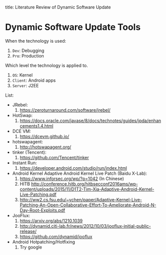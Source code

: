 title: Literature Review of Dynamic Software Update


# Dynamic Software Update Tools

When the technology is used:

1. `Dev`: Debugging
2. `Pro`: Production

Which level the technology is applied to.

1. `OS`: Kernel
2. `Client`: Android apps
3. `Server`: J2EE


List:

* JRebel:
    1. <https://zeroturnaround.com/software/jrebel/>
* HotSwap:
    1. <https://docs.oracle.com/javase/8/docs/technotes/guides/jpda/enhancements1.4.html>
* DCE VM:
    1. <https://dcevm.github.io/>
* hotswapagent:
    1. <http://hotswapagent.org/>
* tinker (Tencent):
    1. <https://github.com/Tencent/tinker>
* Instant Run:
    1. <https://developer.android.com/studio/run/index.html>
* Android Kernel Adaptive Android Kernel Live Patch (Baidu X-Lab):
    1. <https://www.inforsec.org/wp/?p=1042> (In Chinese)
    2. HITB <http://conference.hitb.org/hitbsecconf2016ams/wp-content/uploads/2015/11/D1T2-Tim-Xia-Adaptive-Android-Kernel-Live-Patching.pdf>
    3. <http://ww2.cs.fsu.edu/~ychen/paper/Adaptive-Kernel-Live-Patching-An-Open-Collaborative-Effort-To-Ameliorate-Android-N-Day-Root-Exploits.pdf>
* JooFlux:
    1. <https://arxiv.org/abs/1210.1039>
    2. <http://dynamid.citi-lab.fr/news/2012/10/03/jooflux-initial-public-release/>
    3. <https://github.com/dynamid/jooflux>
* Android Hotpatching/Hotfixing
    1. Try google

